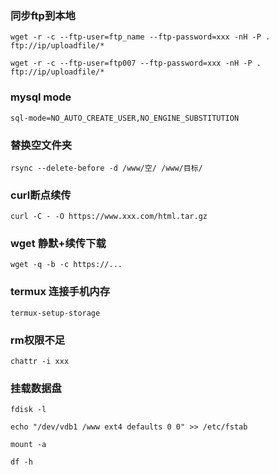 ### 同步ftp到本地
```
wget -r -c --ftp-user=ftp_name --ftp-password=xxx -nH -P . ftp://ip/uploadfile/*
```
```
wget -r -c --ftp-user=ftp007 --ftp-password=xxx -nH -P . ftp://ip/uploadfile/*
```
### mysql mode
```
sql-mode=NO_AUTO_CREATE_USER,NO_ENGINE_SUBSTITUTION
```
### 替换空文件夹
```
rsync --delete-before -d /www/空/ /www/目标/
```
### curl断点续传
```
curl -C - -O https://www.xxx.com/html.tar.gz
```
### wget 静默+续传下载
```
wget -q -b -c https://...
```
### termux 连接手机内存
```
termux-setup-storage
```
### rm权限不足
```
chattr -i xxx
```
### 挂载数据盘
```
fdisk -l
```
```
echo "/dev/vdb1 /www ext4 defaults 0 0" >> /etc/fstab
```
```
mount -a
```
```
df -h
```
